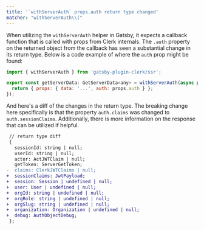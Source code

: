 ```yaml
---
title: '`withServerAuth` props.auth return type changed'
matcher: "withServerAuth\\("
---
```


When utilizing the `withServerAuth` helper in Gatsby, it expects a callback function that is called with props from Clerk internals. The `.auth` property on the returned object from the callback has seen a substantial change in its return type. Below is a code example of where the `auth` prop might be found:

```js
import { withServerAuth } from 'gatsby-plugin-clerk/ssr';

export const getServerData: GetServerData<any> = withServerAuth(async props => {
  return { props: { data: '...', auth: props.auth } };
});
```

And here's a diff of the changes in the return type. The breaking change here specifically is that the property `auth.claims` was changed to `auth.sessionClaims`. Additionally, there is more information on the response that can be utilized if helpful.

```diff
 // return type diff
 {
   sessionId: string | null;
   userId: string | null;
   actor: ActJWTClaim | null;
   getToken: ServerGetToken;
-  claims: ClerkJWTClaims | null;
+  sessionClaims: JwtPayload;
+  session: Session | undefined | null;
+  user: User | undefined | null;
+  orgId: string | undefined | null;
+  orgRole: string | undefined | null;
+  orgSlug: string | undefined | null;
+  organization: Organization | undefined | null;
+  debug: AuthObjectDebug;
 };
```

